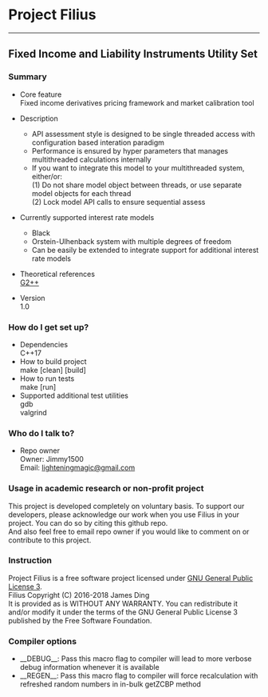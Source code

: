 # Project Filius #
----

## Fixed Income and Liability Instruments Utility Set ##

### Summary ###

* Core feature  
	Fixed income derivatives pricing framework and market calibration tool

* Description  
    * API assessment style is designed to be single threaded access with configuration based interation paradigm
    * Performance is ensured by hyper parameters that manages multithreaded calculations internally  
    * If you want to integrate this model to your multithreaded system, either/or:  
        (1) Do not share model object between threads, or use separate model objects for each thread   
        (2) Lock model API calls to ensure sequential assess

* Currently supported interest rate models  
    * Black  
    * Orstein-Ulhenback system with multiple degrees of freedom  
    * Can be easily be extended to integrate support for additional interest rate models  

* Theoretical references  
    [G2++](http://www.dm.unibo.it/~pascucci/web/Ricerca/PDF/difra.pdf)

* Version  
	1.0

### How do I get set up? ###

* Dependencies  
    C++17
* How to build project  
    make [clean] [build]
* How to run tests  
    make [run]
* Supported additional test utilities  
    gdb  
    valgrind

### Who do I talk to? ###

* Repo owner  
	Owner: Jimmy1500  
    Email: lighteningmagic@gmail.com

### Usage in academic research or non-profit project ###

This project is developed completely on voluntary basis.
To support our developers, please acknowledge our work when you use Filius in your project.
You can do so by citing this github repo.  
And also feel free to email repo owner if you would like to comment on or contribute to this project.

### Instruction ###

Project Filius is a free software project licensed under [GNU General Public License 3](LICENSE).  
Filius  Copyright (C) 2016-2018  James Ding  
It is provided as is WITHOUT ANY WARRANTY.
You can redistribute it and/or modify it under the terms of the GNU General Public License 3 published by the Free Software Foundation.

### Compiler options ###
* \_\_DEBUG\_\_: Pass this macro flag to compiler will lead to more verbose debug information whenever it is available
* \_\_REGEN\_\_: Pass this macro flag to compiler will force recalculation with refreshed random numbers in in-bulk getZCBP method
